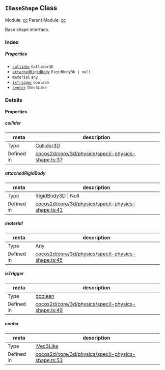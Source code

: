 ## `IBaseShape` Class



Module: [cc](../modules/cc.md)
Parent Module: [cc](../modules/cc.md)


Base shape interface.



### Index

##### Properties

  - [`collider`](#collider) `Collider3D` 
  - [`attachedRigidBody`](#attachedrigidbody) `RigidBody3D | null` 
  - [`material`](#material) `any` 
  - [`isTrigger`](#istrigger) `boolean` 
  - [`center`](#center) `IVec3Like` 





### Details


#### Properties


##### collider

> 

| meta | description |
|------|-------------|
| Type | <a href="../classes/Collider3D.html" class="crosslink">Collider3D</a> |
| Defined in | [cocos2d/core/3d/physics/spec/i-physics-shape.ts:37](https://github.com/cocos-creator/engine/blob/5a29bc48b8b66d479bb93d92e64418ce8a7c0f34/cocos2d/core/3d/physics/spec/i-physics-shape.ts#L37) |



##### attachedRigidBody

> 

| meta | description |
|------|-------------|
| Type | <a href="../classes/RigidBody3D.html" class="crosslink">RigidBody3D</a> &#124; Null |
| Defined in | [cocos2d/core/3d/physics/spec/i-physics-shape.ts:41](https://github.com/cocos-creator/engine/blob/5a29bc48b8b66d479bb93d92e64418ce8a7c0f34/cocos2d/core/3d/physics/spec/i-physics-shape.ts#L41) |



##### material

> 

| meta | description |
|------|-------------|
| Type | Any |
| Defined in | [cocos2d/core/3d/physics/spec/i-physics-shape.ts:45](https://github.com/cocos-creator/engine/blob/5a29bc48b8b66d479bb93d92e64418ce8a7c0f34/cocos2d/core/3d/physics/spec/i-physics-shape.ts#L45) |



##### isTrigger

> 

| meta | description |
|------|-------------|
| Type | <a href="https://developer.mozilla.org/en/JavaScript/Reference/Global_Objects/Boolean" class="crosslink external" target="_blank">boolean</a> |
| Defined in | [cocos2d/core/3d/physics/spec/i-physics-shape.ts:49](https://github.com/cocos-creator/engine/blob/5a29bc48b8b66d479bb93d92e64418ce8a7c0f34/cocos2d/core/3d/physics/spec/i-physics-shape.ts#L49) |



##### center

> 

| meta | description |
|------|-------------|
| Type | <a href="../classes/IVec3Like.html" class="crosslink">IVec3Like</a> |
| Defined in | [cocos2d/core/3d/physics/spec/i-physics-shape.ts:53](https://github.com/cocos-creator/engine/blob/5a29bc48b8b66d479bb93d92e64418ce8a7c0f34/cocos2d/core/3d/physics/spec/i-physics-shape.ts#L53) |






